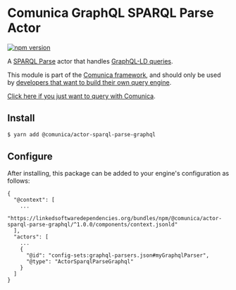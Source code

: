 # Comunica GraphQL SPARQL Parse Actor

[![npm version](https://badge.fury.io/js/%40comunica%2Factor-sparql-parse-graphql.svg)](https://www.npmjs.com/package/@comunica/actor-sparql-parse-graphql)

A [SPARQL Parse](https://github.com/comunica/comunica/tree/master/packages/bus-sparql-parse) actor that handles [GraphQL-LD queries](https://github.com/rubensworks/graphql-ld.js).

This module is part of the [Comunica framework](https://github.com/comunica/comunica),
and should only be used by [developers that want to build their own query engine](https://comunica.dev/docs/modify/).

[Click here if you just want to query with Comunica](https://comunica.dev/docs/query/).

## Install

```bash
$ yarn add @comunica/actor-sparql-parse-graphql
```

## Configure

After installing, this package can be added to your engine's configuration as follows:
```text
{
  "@context": [
    ...
    "https://linkedsoftwaredependencies.org/bundles/npm/@comunica/actor-sparql-parse-graphql/^1.0.0/components/context.jsonld"  
  ],
  "actors": [
    ...
    {
      "@id": "config-sets:graphql-parsers.json#myGraphqlParser",
      "@type": "ActorSparqlParseGraphql"
    }
  ]
}
```

